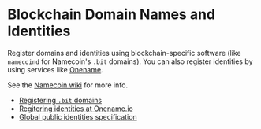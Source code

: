 # Blockchain Domain Names and Identities

Register domains and identities using blockchain-specific software (like `namecoind` for Namecoin's `.bit` domains). You can also register identities by using services like [Onename](https://onename.io).

See the [Namecoin wiki](https://wiki.namecoin.info/index.php?title=Welcome) for more info.

- [Registering `.bit` domains](https://wiki.namecoin.info/index.php?title=Register_and_Configure_.bit_Domains)
- [Regitering identities at Onename.io](https://onename.io)
- [Global public identities specification](https://wiki.namecoin.info/index.php?title=Identity)
